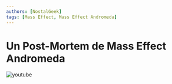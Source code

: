 ```yaml
---
authors: [NostalGeek]
tags: [Mass Effect, Mass Effect Andromeda]
---
```


# Un Post-Mortem de Mass Effect Andromeda

![youtube](https://www.youtube.com/watch?v=vQKBl2er32o)
